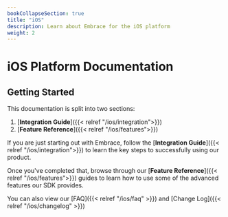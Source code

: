 ```yaml
---
bookCollapseSection: true
title: "iOS"
description: Learn about Embrace for the iOS platform
weight: 2
---
```


# iOS Platform Documentation

## Getting Started

This documentation is split into two sections:

1. [**Integration Guide**]({{< relref "/ios/integration">}})
2. [**Feature Reference**]({{< relref "/ios/features">}})

If you are just starting out with Embrace, follow the [**Integration Guide**]({{< relref "/ios/integration">}}) to learn
the key steps to successfully using our product.  

Once you've completed that, browse through our [**Feature Reference**]({{< relref "/ios/features">}}) guides to learn how
to use some of the advanced features our SDK provides.  

You can also view our [FAQ]({{< relref "/ios/faq" >}})
and [Change Log]({{< relref "/ios/changelog" >}})
